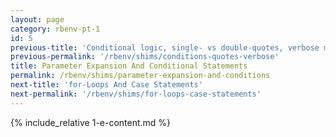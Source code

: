 ```yaml
---
layout: page
category: rbenv-pt-1
id: 5
previous-title: 'Conditional logic, single- vs double-quotes, verbose mode'
previous-permalink: '/rbenv/shims/conditions-quotes-verbose'
title: Parameter Expansion And Conditional Statements
permalink: /rbenv/shims/parameter-expansion-and-conditions
next-title: 'for-Loops And Case Statements'
next-permalink: '/rbenv/shims/for-loops-case-statements'
---
```


{% include_relative 1-e-content.md %}

